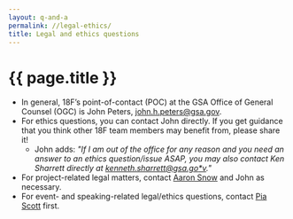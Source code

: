 ```yaml
---
layout: q-and-a
permalink: //legal-ethics/
title: Legal and ethics questions
---
```

# {{ page.title }}

* In general, 18F’s point-of-contact (POC) at the GSA Office of General Counsel (OGC) is John Peters, [john.h.peters@gsa.gov](mailto:john.h.peters@gsa.gov).
* For ethics questions, you can contact John directly. If you get guidance that you think other 18F team members may benefit from, please share it!
    * John adds: *"If I am out of the office for any reason and you need an answer to an ethics question/issue ASAP, you may also contact Ken Sharrett directly at [kenneth.sharrett@gsa.go*v](mailto:kenneth.sharrett@gsa.gov)."*
* For project-related legal matters, contact [Aaron Snow](mailto:aaron.snow@gsa.gov) and John as necessary.
* For event- and speaking-related legal/ethics questions, contact [Pia Scott](mailto:pia.scott@gsa.gov) first.
